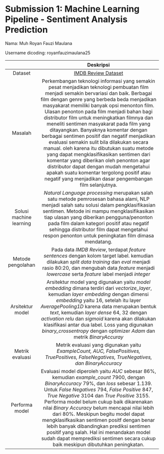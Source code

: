 # Submission 1: Machine Learning Pipeline - Sentiment Analysis Prediction
Nama: Muh Royan Fauzi Maulana

Username dicoding: royanfauzimaulana25

|                         |                                                                                                                                                                                                                                                                                                                                                                                                 **Deskripsi**                                                                                                                                                                                                                                                                                                                                                                                                |
|:-----------------------:|:------------------------------------------------------------------------------------------------------------------------------------------------------------------------------------------------------------------------------------------------------------------------------------------------------------------------------------------------------------------------------------------------------------------------------------------------------------------------------------------------------------------------------------------------------------------------------------------------------------------------------------------------------------------------------------------------------------------------------------------------------------------------------------------------------------:|
| Dataset                 | [IMDB Review Dataset](https://www.kaggle.com/datasets/columbine/imdb-dataset-sentiment-analysis-in-csv-format?select=Train.csv)                                                                                                                                                                                                                                                                                                                                                                                                                                                                                                                                                                                                                                                                              |
| Masalah                 | Perkembangan teknologi informasi yang semakin pesat menjadikan teknologi pembuatan film menjadi semakin bervariasi dan baik. Berbagai film dengan genre yang berbeda beda menjadikan masyakarat memiliki banyak opsi menonton film. Ulasan penonton pada film menjadi bahan bagi distributor film untuk meningkatkan filmnya dan meneliti sentimen masyakarat pada film yang ditayangkan. Banyaknya komentar dengan berbagai sentimen positif dan negatif menjadikan evaluasi semakin sulit bila  dilakukan secara manual. oleh karena itu dibutukan suatu metode yang dapat mengklasifikasikan sentimen dari komentar yang diberikan oleh penonton agar distributor dapat dengan mudah mengetahui apakah suatu komentar tergolong positif atau negatif yang menjadikan dasar pengembangan film selanjutnya. |
| Solusi machine learning | _Natural Language processing_ merupakan salah satu metode pemrosesan bahasa alami, NLP menjadi salah satu solusi dalam pengklasifikasian sentimen. Metode ini mampu  mengklasifikasikan tiap ulasan yang diberikan pengguna/penonton pada film dalam kategori positif atau negatif sehingga distributor film dapat mengetahui respon penonton  untuk peningkatan film dimasa mendatang.                                                                                                                                                                                                                                                                                                                                                                                                                      |
| Metode pengolahan       | Pada data _IMDB Review_, terdapat _feature_ _sentences_ dengan kolom target label. kemudian dilakukan _split data training_ dan _eval_ menjadi rasio 80:20,  dan mengubah data _feature_ menjadi _lowercase_ serta _feature_ label menjadi _integer_                                                                                                                                                                                                                                                                                                                                                                                                                                                                                                                                                         |
| Arsitektur model        | Arsitektur model yang digunakan yaitu _model embedding_ dimana terdiri dari _vectorize_layer_, kemudian _layer embedding_ dengan dimensi _embedding_ yaitu 16, setelah  itu layer _AveragePooling1D_ karena data merupakan bentuk _text_, kemudian _layer dense_ 64, 32 dengan _activation relu_ dan _sigmoid_ karena akan dilakukan klasifikasi  antar dua label. Loss yang digunakan *binary_crossentropy* dengan optimizer _Adam_ dan metrik _BinaryAccuray_                                                                                                                                                                                                                                                                                                                                              |
| Metrik evaluasi         | Metrik evaluasi yang digunakan yaitu _ExampleCount, AUC, FalsePositives, TruePositives, FalseNegatives, TrueNegatives, dan BinaryAccuracy_                                                                                                                                                                                                                                                                                                                                                                                                                                                                                                                                                                                                                                                                   |
| Performa model          | Evaluasi model diperoleh yaitu _AUC_ sebesar 86%, kemudian _example_count_ 7900, dengan _BinaryAccuracy_ 79%, dan _loss_ sebesar 1.139. Untuk _False Negatives_ 794,  _False Positive_ 847, _True Negative_ 3104 dan _True Positive_ 3155. Performa model belum cukup baik dikarenakan nilai _Binary Accuracy_ belum mencapai nilai lebih dari 80%. Meskipun begitu model dapat mengklasifkasikan sentimen positf dengan benar lebih banyak dibandingkan prediksi sentimen positif yang salah. Hal ini menandakan model sudah dapat memprediksi sentimen secara cukup baik meskipun dibutuhkan peningkatan.                                                                                                                                                                                                  |
